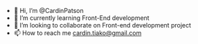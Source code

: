- 👋 Hi, I’m @CardinPatson
-  🌱 I’m currently learning Front-End development 
- 💞️ I’m looking to collaborate on Front-end development project 
- 📫 How to reach me cardin.tiako@gmail.com

<!---
- 👀 I’m interested Fullstack Development  
CardinPatson/CardinPatson is a ✨ special ✨ repository because its `README.md` (this file) appears on your GitHub profile.
You can click the Preview link to take a look at your changes.
--->
